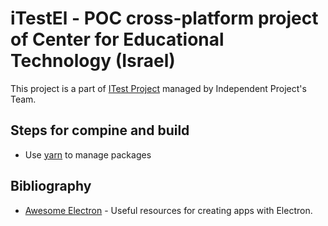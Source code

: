 # iTestEl - POC cross-platform project of Center for Educational Technology (Israel)

This project is a part of [ITest Project](https://itest.cet.ac.il) managed by Independent Project's Team.

## Steps for compine and build

* Use [yarn](https://yarnpkg.com/lang/en/) to manage packages

## Bibliography 

- [Awesome Electron](https://github.com/sindresorhus/awesome-electron) - Useful resources for creating apps with Electron.


